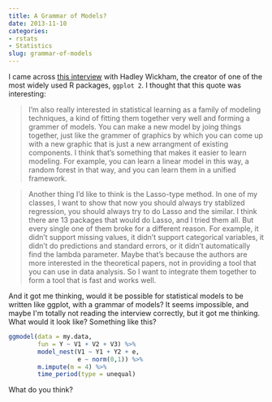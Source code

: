 ```yaml
---
title: A Grammar of Models?
date: 2013-11-10
categories:
- rstats
- Statistics
slug: grammar-of-models
---
```



I came across [this interview](http://statr.me/2013/09/a-conversation-with-hadley-wickham/) with Hadley Wickham, the creator of one of the most widely used R packages, `ggplot 2`. I thought that this quote was interesting:

> I’m also really interested in statistical learning as a family of modeling techniques, a kind of fitting them together very well and forming a grammer of models. You can make a new model by joing things together, just like the grammer of graphics by which you can come up with a new graphic that is just a new arrangment of existing components. I think that’s something that makes it easier to learn modeling. For example, you can learn a linear model in this way, a random forest in that way, and you can learn them in a unified framework.

> Another thing I’d like to think is the Lasso-type method. In one of my classes, I want to show that now you should always try stablized regression, you should always try to do Lasso and the similar. I think there are 13 packages that would do Lasso, and I tried them all. But every single one of them broke for a different reason. For example, it didn’t support missing values, it didn’t support categorical variables, it didn’t do predictions and standard errors, or it didn’t automatically find the lambda parameter. Maybe that’s because the authors are more interested in the theoretical papers, not in providing a tool that you can use in data analysis. So I want to integrate them together to form a tool that is fast and works well.


And it got me thinking, would it be possible for statistical models to be written like ggplot, with a grammar of models? It seems impossible, and maybe I'm totally not reading the interview correctly, but it got me thinking. What would it look like? Something like this?

```r
ggmodel(data = my.data,
        fun = Y ~ V1 + V2 + V3) %>%
        model_nest(V1 ~ Y1 + Y2 + e,
                   e ~ norm(0,1)) %>%
        m.impute(m = 4) %>%
        time_period(type = unequal)
```

What do you think?
